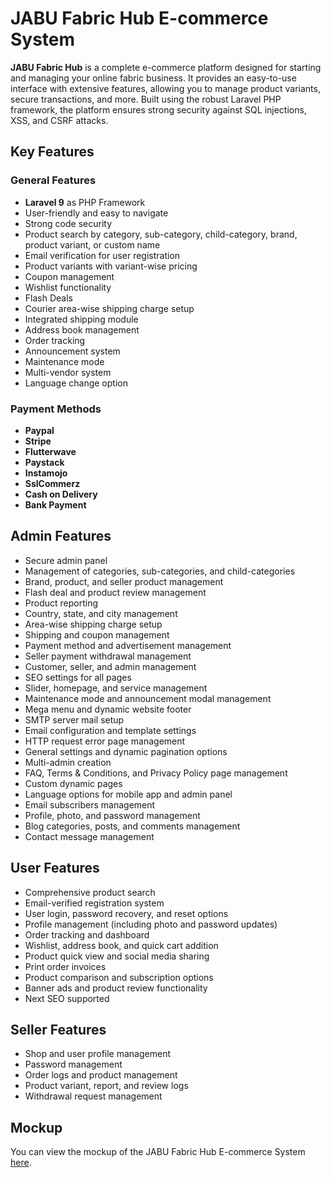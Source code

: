 # JABU Fabric Hub E-commerce System

**JABU Fabric Hub** is a complete e-commerce platform designed for starting and managing your online fabric business. It provides an easy-to-use interface with extensive features, allowing you to manage product variants, secure transactions, and more. Built using the robust Laravel PHP framework, the platform ensures strong security against SQL injections, XSS, and CSRF attacks.

## Key Features

### General Features
- **Laravel 9** as PHP Framework
- User-friendly and easy to navigate
- Strong code security
- Product search by category, sub-category, child-category, brand, product variant, or custom name
- Email verification for user registration
- Product variants with variant-wise pricing
- Coupon management
- Wishlist functionality
- Flash Deals
- Courier area-wise shipping charge setup
- Integrated shipping module
- Address book management
- Order tracking
- Announcement system
- Maintenance mode
- Multi-vendor system
- Language change option

### Payment Methods
- **Paypal**
- **Stripe**
- **Flutterwave**
- **Paystack**
- **Instamojo**
- **SslCommerz**
- **Cash on Delivery**
- **Bank Payment**

## Admin Features
- Secure admin panel
- Management of categories, sub-categories, and child-categories
- Brand, product, and seller product management
- Flash deal and product review management
- Product reporting
- Country, state, and city management
- Area-wise shipping charge setup
- Shipping and coupon management
- Payment method and advertisement management
- Seller payment withdrawal management
- Customer, seller, and admin management
- SEO settings for all pages
- Slider, homepage, and service management
- Maintenance mode and announcement modal management
- Mega menu and dynamic website footer
- SMTP server mail setup
- Email configuration and template settings
- HTTP request error page management
- General settings and dynamic pagination options
- Multi-admin creation
- FAQ, Terms & Conditions, and Privacy Policy page management
- Custom dynamic pages
- Language options for mobile app and admin panel
- Email subscribers management
- Profile, photo, and password management
- Blog categories, posts, and comments management
- Contact message management

## User Features
- Comprehensive product search
- Email-verified registration system
- User login, password recovery, and reset options
- Profile management (including photo and password updates)
- Order tracking and dashboard
- Wishlist, address book, and quick cart addition
- Product quick view and social media sharing
- Print order invoices
- Product comparison and subscription options
- Banner ads and product review functionality
- Next SEO supported

## Seller Features
- Shop and user profile management
- Password management
- Order logs and product management
- Product variant, report, and review logs
- Withdrawal request management

## Mockup

You can view the mockup of the JABU Fabric Hub E-commerce System [here](https://drive.google.com/file/d/1tpLfsSTD8GmiKI1cwA2gEMCpAJZzYdbY/view?usp=sharing).

